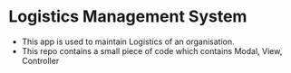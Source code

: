 # Logistics Management System 

  - This app is used to maintain Logistics of an organisation.
  - This repo contains a small piece of code which contains Modal, View, Controller